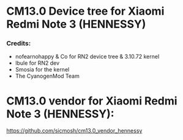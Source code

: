 # CM13.0 Device tree for Xiaomi Redmi Note 3 (HENNESSY)


### Credits:
  - nofearnohappy & Co for RN2 device tree & 3.10.72 kernel
  - lbule for RN2 dev
  - Smosia for the kernel
  - The CyanogenMod Team

# CM13.0 vendor for Xiaomi Redmi Note 3 (HENNESSY):

https://github.com/sicmosh/cm13.0_vendor_hennessy
